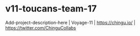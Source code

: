 # v11-toucans-team-17
Add-project-description-here | Voyage-11 | https://chingu.io/ | https://twitter.com/ChinguCollabs
